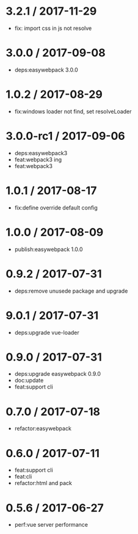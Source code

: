
3.2.1 / 2017-11-29
==================

  * fix: import css in js not resolve

3.0.0 / 2017-09-08
==================

  * deps:easywebpack 3.0.0

1.0.2 / 2017-08-29
==================

  * fix:windows loader not find, set resolveLoader


3.0.0-rc1 / 2017-09-06
======================

  * deps:easywebpack3
  * feat:webpack3 ing
  * feat:webpack3

1.0.1 / 2017-08-17
==================

  * fix:define  override default config

1.0.0 / 2017-08-09
==================

  * publish:easywebpack 1.0.0

0.9.2 / 2017-07-31
==================

  * deps:remove unusede package and upgrade

9.0.1 / 2017-07-31
==================

  * deps:upgrade vue-loader

0.9.0 / 2017-07-31
==================

  * deps:upgrade easywebpack 0.9.0
  * doc:update
  * feat:support cli

0.7.0 / 2017-07-18
=================

  * refactor:easywebpack

0.6.0 / 2017-07-11
==================

  * feat:support cli
  * feat:cli
  * refactor:html and pack

0.5.6 / 2017-06-27
==================

  * perf:vue server performance
